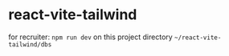 # react-vite-tailwind

for recruiter:
`npm run dev` on this project directory `~/react-vite-tailwind/dbs`